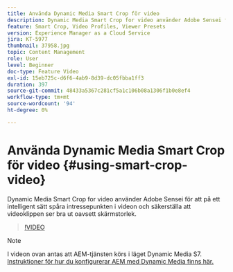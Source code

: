 ```yaml
---
title: Använda Dynamic Media Smart Crop för video
description: Dynamic Media Smart Crop for video använder Adobe Sensei för att på ett intelligent sätt spåra intressepunkten i videon och säkerställa att videoklippen ser bra ut oavsett skärmstorlek.
feature: Smart Crop, Video Profiles, Viewer Presets
version: Experience Manager as a Cloud Service
jira: KT-5977
thumbnail: 37958.jpg
topic: Content Management
role: User
level: Beginner
doc-type: Feature Video
exl-id: 15eb725c-d6f6-4ab9-8d39-dc05fbba1ff3
duration: 397
source-git-commit: 48433a5367c281cf5a1c106b08a1306f1b0e8ef4
workflow-type: tm+mt
source-wordcount: '94'
ht-degree: 0%

---
```


# Använda Dynamic Media Smart Crop för video {#using-smart-crop-video}

Dynamic Media Smart Crop for video använder Adobe Sensei för att på ett intelligent sätt spåra intressepunkten i videon och säkerställa att videoklippen ser bra ut oavsett skärmstorlek.

>[!VIDEO](https://video.tv.adobe.com/v/37958?quality=12&learn=on)

>[!NOTE]
>
>I videon ovan antas att AEM-tjänsten körs i läget Dynamic Media S7. [Instruktioner för hur du konfigurerar AEM med Dynamic Media finns här.](https://experienceleague.adobe.com/docs/experience-manager-cloud-service/assets/dynamicmedia/config-dm.html?lang=sv-SE)
